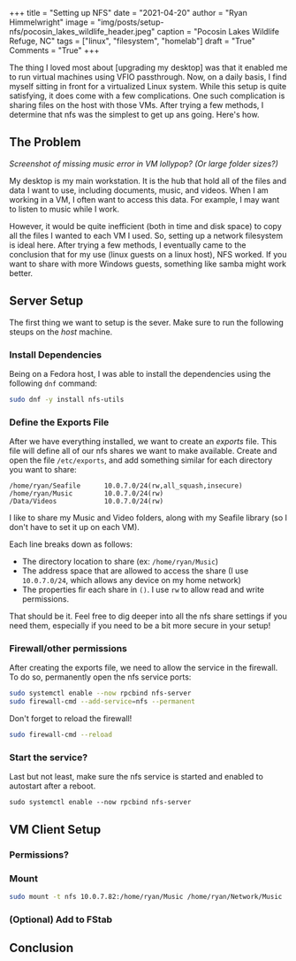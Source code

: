 +++
title   = "Setting up NFS"
date    = "2021-04-20"
author  = "Ryan Himmelwright"
image   = "img/posts/setup-nfs/pocosin_lakes_wildlife_header.jpeg"
caption = "Pocosin Lakes Wildlife Refuge, NC"
tags    = ["linux", "filesystem", "homelab"]
draft   = "True"
Comments = "True"
+++

The thing I loved most about [upgrading my desktop] was that it enabled me to
run virtual machines using VFIO passthrough. Now, on a daily basis, I find
myself sitting in front for a virtualized Linux system. While this setup is
quite satisfying, it does come with a few complications. One such
complication is sharing files on the host with those VMs. After trying a few
methods, I determine that nfs was the simplest to get up ans going. Here's
how.

<!--more-->

## The Problem

*Screenshot of missing music error in VM lollypop? (Or large folder sizes?)*

My desktop is my main workstation. It is the hub that hold all of the files
and data I want to use, including documents, music, and videos. When I am working in a VM, I often want to access this data. For example, I may want to listen to music while I work.

However, it would be quite inefficient (both in time and disk space) to copy
all the files I wanted to each VM I used. So, setting up a network filesystem is ideal here. After trying a few methods, I eventually came to the conclusion that for my use (linux guests on a linux host), NFS worked. If you want to share with more Windows guests, something like samba might work better.


## Server Setup

The first thing we want to setup is the sever. Make sure to run the following
steups on the *host* machine.

### Install Dependencies

Being on a Fedora host, I was able to install the dependencies using the following `dnf` command:

```bash
sudo dnf -y install nfs-utils 
```

### Define the Exports File

After we have everything installed, we want to create an *exports* file. This file will define all of our nfs shares we want to make available. Create and open the file `/etc/exports`, and add something similar for each directory you want to share:

```
/home/ryan/Seafile      10.0.7.0/24(rw,all_squash,insecure)
/home/ryan/Music        10.0.7.0/24(rw)
/Data/Videos            10.0.7.0/24(rw)
```

I like to share my Music and Video folders, along with my Seafile library (so
I don't have to set it up on each VM).

Each line breaks down as follows:

- The directory location to share (ex: `/home/ryan/Music`)
- The address space that are allowed to access the share (I use
`10.0.7.0/24`, which allows any device on my home network)
- The properties fir each share in `()`. I use `rw` to allow read and write
permissions.

That should be it. Feel free to dig deeper into all the nfs share settings if
you need them, especially if you need to be a bit more secure in your setup!

### Firewall/other permissions

After creating the exports file, we need to allow the service in the
firewall. To do so, permanently open the nfs service ports:

```bash
sudo systemctl enable --now rpcbind nfs-server
sudo firewall-cmd --add-service=nfs --permanent
```


Don't forget to reload the firewall!

```bash
sudo firewall-cmd --reload
```

### Start the service?

Last but not least, make sure the nfs service is started and enabled to
autostart after a reboot.

```
sudo systemctl enable --now rpcbind nfs-server
```

## VM Client Setup



### Permissions?


### Mount

```bash
sudo mount -t nfs 10.0.7.82:/home/ryan/Music /home/ryan/Network/Music
```

### (Optional) Add to FStab

## Conclusion